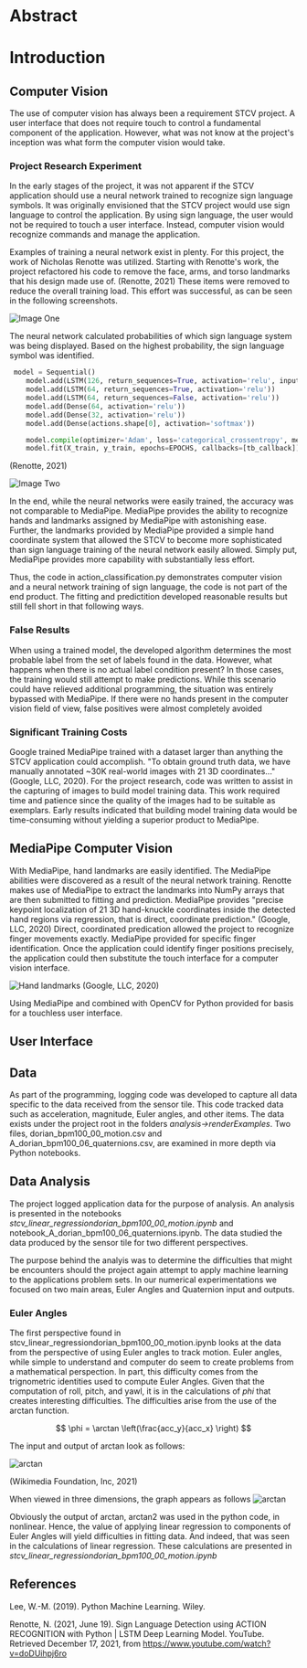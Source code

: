 # Abstract

# Introduction

## Computer Vision 

The use of computer vision has always been a requirement STCV project. A user interface that does not require touch to control a fundamental component of the application. However, what was not know at the project's inception was what form the computer vision would take.

### Project Research Experiment

In the early stages of the project, it was not apparent if the STCV application should use a neural network trained to recognize sign language symbols. It was originally envisioned that the STCV project would use sign language to control the application. By using sign language, the user would not be required to touch a user interface.  Instead, computer vision would recognize commands and manage the application. 

Examples of training a neural network exist in plenty. For this project, the work of Nicholas Renotte was utilized.  Starting with Renotte's work, the project refactored his code to remove the face, arms, and torso landmarks that his design made use of. (Renotte, 2021) These items were removed to reduce the overall training load. This effort was successful, as can be seen in the following screenshots.

![Image One](Selection_113.png)

The neural network calculated probabilities of which sign language system was being displayed. Based on the highest probability, the sign language symbol was identified.  

```python
 model = Sequential()
    model.add(LSTM(126, return_sequences=True, activation='relu', input_shape=(30, 126)))
    model.add(LSTM(64, return_sequences=True, activation='relu'))
    model.add(LSTM(64, return_sequences=False, activation='relu'))
    model.add(Dense(64, activation='relu'))
    model.add(Dense(32, activation='relu'))
    model.add(Dense(actions.shape[0], activation='softmax'))

    model.compile(optimizer='Adam', loss='categorical_crossentropy', metrics=['categorical_accuracy'])
    model.fit(X_train, y_train, epochs=EPOCHS, callbacks=[tb_callback])

```
(Renotte, 2021)

![Image Two](Selection_112.png)

In the end, while the neural networks were easily trained, the accuracy was not comparable to MediaPipe. MediaPipe provides the ability to recognize hands and landmarks assigned by MediaPipe with astonishing ease.  Further, the landmarks provided by MediaPipe provided a simple hand coordinate system that allowed the STCV to become more sophisticated than sign language training of the neural network easily allowed. Simply put, MediaPipe provides more capability with substantially less effort. 

Thus, the code in action_classification.py demonstrates computer vision and a neural network training of sign language, the code is not part of the end product. The fitting and predictition developed reasonable results but still fell short in that following ways.  

### False Results

When using a trained model, the developed algorithm determines the most probable label from the set of labels found in the data.  However, what happens when there is no actual label condition present? In those cases, the training would still attempt to make predictions.  While this scenario could have relieved additional programming, the situation was entirely bypassed with MediaPipe. If there were no hands present in the computer vision field of view, false positives were almost completely avoided

### Significant Training Costs

Google trained MediaPipe trained with a dataset larger than anything the STCV application could accomplish. "To obtain ground truth data, we have manually annotated ~30K real-world images with 21 3D coordinates..." (Google, LLC, 2020). For the project research, code was written to assist in the capturing of images to build model training data.  This work required time and patience since the quality of the images had to be suitable as exemplars.  Early results indicated that building model training data would be time-consuming without yielding a superior product to MediaPipe.   

## MediaPipe Computer Vision

With MediaPipe, hand landmarks are easily identified. The MediaPipe abilities were discovered as a result of the neural network training. Renotte makes use of MediaPipe to extract the landmarks into NumPy arrays that are then submitted to fitting and prediction.  MediaPipe provides "precise keypoint localization of 21 3D hand-knuckle coordinates inside the detected hand regions via regression, that is direct, coordinate prediction." (Google, LLC, 2020) Direct, coordinated predication allowed the project to recognize finger movements exactly. MediaPipe provided for specific finger identification. Once the application could identify finger positions precisely, the application could then substitute the touch interface for a computer vision interface.

![Hand landmarks](handlandmarks.png) (Google, LLC, 2020)

Using MediaPipe and combined with OpenCV for Python provided for basis for a touchless user interface. 

## User Interface

## Data
As part of the programming, logging code was developed to capture all data specific to the data received from the sensor tile. This code tracked data such as acceleration, magnitude, Euler angles, and other items.  The data exists under the project root in the folders _analysis->renderExamples_.  Two files, dorian_bpm100_00_motion.csv and A_dorian_bpm100_06_quaternions.csv, are examined in more depth via Python notebooks. 

## Data Analysis
The project logged application data for the purpose of analysis.  An analysis is presented in the notebooks _stcv_linear_regressiondorian_bpm100_00_motion.ipynb_ and notebook_A_dorian_bpm100_06_quaternions.ipynb. The data studied the data produced by the sensor tile for two different perspectives. 

The purpose behind the analyis was to determine the difficulties that might be encounters should the project again attempt to apply machine learning to the applications problem sets. In our numerical experimentations we focused on two main areas, Euler Angles and Quaternion input and outputs. 

### Euler Angles
The first perspective found in stcv_linear_regressiondorian_bpm100_00_motion.ipynb looks at the data from the perspective of using Euler angles to track motion. Euler angles, while simple to understand and computer do seem to create problems from a mathematical perspection.  In part, this difficulty comes from the trignometric identities used to compute Euler Angles.  Given that the computation of roll, pitch, and yawl, it is in the calculations of $phi$ that creates interesting difficulties. The difficulties arise from the use of the arctan function.

$$
\phi = \arctan \left(\frac{acc_y}{acc_x}  \right)
$$

The input and output of arctan look as follows:

![arctan](arctan2.png)

(Wikimedia Foundation, Inc, 2021)

When viewed in three dimensions, the graph appears as follows
![arctan](arctan01.png)

Obviously the output of arctan, arctan2 was used in the python code, in nonlinear. Hence, the value of applying linear regression to components of Euler Angles will yield difficulties in fitting data. And indeed, that was seen in the calculations of linear regression.  These calculations are presented in _stcv_linear_regressiondorian_bpm100_00_motion.ipynb_ 


## References

Lee, W.-M. (2019). Python Machine Learning. Wiley.

Renotte, N. (2021, June 19). Sign Language Detection using ACTION   RECOGNITION with Python | LSTM Deep Learning Model. YouTube. Retrieved December 17, 2021, from https://www.youtube.com/watch?v=doDUihpj6ro